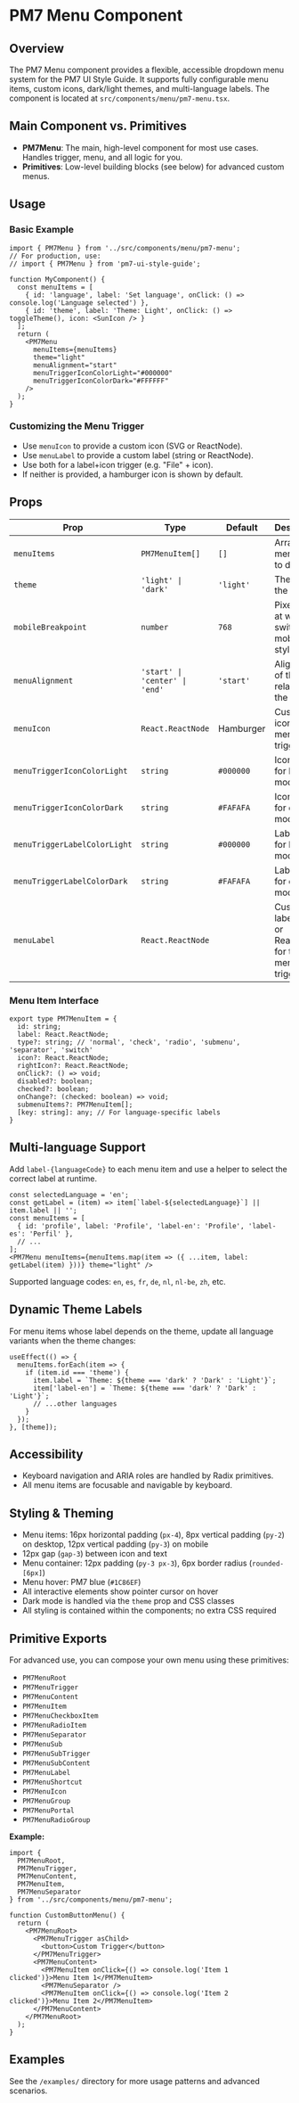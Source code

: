 # PM7 Menu Component

## Overview

The PM7 Menu component provides a flexible, accessible dropdown menu system for the PM7 UI Style Guide. It supports fully configurable menu items, custom icons, dark/light themes, and multi-language labels. The component is located at `src/components/menu/pm7-menu.tsx`.

## Main Component vs. Primitives

- **PM7Menu**: The main, high-level component for most use cases. Handles trigger, menu, and all logic for you.
- **Primitives**: Low-level building blocks (see below) for advanced custom menus.

## Usage

### Basic Example

```tsx
import { PM7Menu } from '../src/components/menu/pm7-menu';
// For production, use:
// import { PM7Menu } from 'pm7-ui-style-guide';

function MyComponent() {
  const menuItems = [
    { id: 'language', label: 'Set language', onClick: () => console.log('Language selected') },
    { id: 'theme', label: 'Theme: Light', onClick: () => toggleTheme(), icon: <SunIcon /> }
  ];
  return (
    <PM7Menu
      menuItems={menuItems}
      theme="light"
      menuAlignment="start"
      menuTriggerIconColorLight="#000000"
      menuTriggerIconColorDark="#FFFFFF"
    />
  );
}
```

### Customizing the Menu Trigger
- Use `menuIcon` to provide a custom icon (SVG or ReactNode).
- Use `menuLabel` to provide a custom label (string or ReactNode).
- Use both for a label+icon trigger (e.g. "File" + icon).
- If neither is provided, a hamburger icon is shown by default.

## Props

| Prop                        | Type                              | Default   | Description                                                                 |
|-----------------------------|-----------------------------------|-----------|-----------------------------------------------------------------------------|
| `menuItems`                 | `PM7MenuItem[]`                   | `[]`      | Array of menu items to display                                              |
| `theme`                     | `'light' \| 'dark'`               | `'light'` | Theme for the menu                                                          |
| `mobileBreakpoint`          | `number`                          | `768`     | Pixel width at which to switch to mobile styling                            |
| `menuAlignment`             | `'start' \| 'center' \| 'end'`    | `'start'` | Alignment of the menu relative to the trigger                               |
| `menuIcon`                  | `React.ReactNode`                 | Hamburger | Custom icon for the menu trigger                                            |
| `menuTriggerIconColorLight` | `string`                          | `#000000` | Icon color for light mode                                                   |
| `menuTriggerIconColorDark`  | `string`                          | `#FAFAFA` | Icon color for dark mode                                                    |
| `menuTriggerLabelColorLight`| `string`                          | `#000000` | Label color for light mode                                                  |
| `menuTriggerLabelColorDark` | `string`                          | `#FAFAFA` | Label color for dark mode                                                   |
| `menuLabel`                 | `React.ReactNode`                 |           | Custom label (string or ReactNode) for the menu trigger                     |

### Menu Item Interface

```tsx
export type PM7MenuItem = {
  id: string;
  label: React.ReactNode;
  type?: string; // 'normal', 'check', 'radio', 'submenu', 'separator', 'switch'
  icon?: React.ReactNode;
  rightIcon?: React.ReactNode;
  onClick?: () => void;
  disabled?: boolean;
  checked?: boolean;
  onChange?: (checked: boolean) => void;
  submenuItems?: PM7MenuItem[];
  [key: string]: any; // For language-specific labels
}
```

## Multi-language Support

Add `label-{languageCode}` to each menu item and use a helper to select the correct label at runtime.

```tsx
const selectedLanguage = 'en';
const getLabel = (item) => item[`label-${selectedLanguage}`] || item.label || '';
const menuItems = [
  { id: 'profile', label: 'Profile', 'label-en': 'Profile', 'label-es': 'Perfil' },
  // ...
];
<PM7Menu menuItems={menuItems.map(item => ({ ...item, label: getLabel(item) }))} theme="light" />
```

Supported language codes: `en`, `es`, `fr`, `de`, `nl`, `nl-be`, `zh`, etc.

## Dynamic Theme Labels

For menu items whose label depends on the theme, update all language variants when the theme changes:

```tsx
useEffect(() => {
  menuItems.forEach(item => {
    if (item.id === 'theme') {
      item.label = `Theme: ${theme === 'dark' ? 'Dark' : 'Light'}`;
      item['label-en'] = `Theme: ${theme === 'dark' ? 'Dark' : 'Light'}`;
      // ...other languages
    }
  });
}, [theme]);
```

## Accessibility
- Keyboard navigation and ARIA roles are handled by Radix primitives.
- All menu items are focusable and navigable by keyboard.

## Styling & Theming
- Menu items: 16px horizontal padding (`px-4`), 8px vertical padding (`py-2`) on desktop, 12px vertical padding (`py-3`) on mobile
- 12px gap (`gap-3`) between icon and text
- Menu container: 12px padding (`py-3 px-3`), 6px border radius (`rounded-[6px]`)
- Menu hover: PM7 blue (`#1C86EF`)
- All interactive elements show pointer cursor on hover
- Dark mode is handled via the `theme` prop and CSS classes
- All styling is contained within the components; no extra CSS required

## Primitive Exports

For advanced use, you can compose your own menu using these primitives:

- `PM7MenuRoot`
- `PM7MenuTrigger`
- `PM7MenuContent`
- `PM7MenuItem`
- `PM7MenuCheckboxItem`
- `PM7MenuRadioItem`
- `PM7MenuSeparator`
- `PM7MenuSub`
- `PM7MenuSubTrigger`
- `PM7MenuSubContent`
- `PM7MenuLabel`
- `PM7MenuShortcut`
- `PM7MenuIcon`
- `PM7MenuGroup`
- `PM7MenuPortal`
- `PM7MenuRadioGroup`

**Example:**

```tsx
import {
  PM7MenuRoot,
  PM7MenuTrigger,
  PM7MenuContent,
  PM7MenuItem,
  PM7MenuSeparator
} from '../src/components/menu/pm7-menu';

function CustomButtonMenu() {
  return (
    <PM7MenuRoot>
      <PM7MenuTrigger asChild>
        <button>Custom Trigger</button>
      </PM7MenuTrigger>
      <PM7MenuContent>
        <PM7MenuItem onClick={() => console.log('Item 1 clicked')}>Menu Item 1</PM7MenuItem>
        <PM7MenuSeparator />
        <PM7MenuItem onClick={() => console.log('Item 2 clicked')}>Menu Item 2</PM7MenuItem>
      </PM7MenuContent>
    </PM7MenuRoot>
  );
}
```

## Examples

See the `/examples/` directory for more usage patterns and advanced scenarios.
